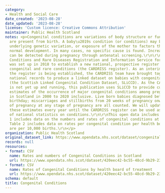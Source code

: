 ```yaml
---
category:
- Health and Social Care
date_created: '2023-08-28'
date_updated: '2023-08-28'
license: 'Custom licence: Creative Commons Attribution'
maintainer: Public Health Scotland
notes: <p>Congenital conditions are variations of body structure or function which
  are present from birth. A baby\u2019s condition (or conditions) may be due to an
  underlying genetic variation, or exposure of the mother to factors that disrupt
  normal development. In many cases, no specific cause is found. Increasingly, conditions
  can be detected during pregnancy through antenatal screening.\r\n\r\nThe Congenital
  Conditions and Rare Diseases Registration and Information Service for Scotland (CARDRISS)
  was set up in 2018 to establish a new national, prospective register of babies with
  congenital and rare conditions (the CARDRISS register). As an interim measure whilst
  the register is being established, the CARDRISS team have brought together existing
  national records to produce a linked dataset on babies with congenital conditions
  (the Scottish Linked Congenital Condition Dataset, SLiCCD). As the CARDRISS register
  is not yet up and running, this publication uses SLiCCD to provide current best
  estimates of the occurrence of major congenital conditions among pregnancies ending
  in Scotland in 2000 to 2020 inclusive. Live born babies diagnosed before their first
  birthday; miscarriages and stillbirths from 20 weeks of pregnancy onwards; and terminations
  of pregnancy at any stage of pregnancy are all counted. We will update and publish
  these estimates every year until the CARDRISS register can be used as the source
  of national statistics on conditions.\r\n\r\nThis open data includes 2 tables. Table
  1 includes data on the numbers and rates of congenital conditions at Scotland level.
  Table 2 includes data on rates per congenital condition per health board. The rates
  are per 10,000 births.\r\n</p>
organization: Public Health Scotland
original_dataset_link: https://www.opendata.nhs.scot/dataset/congenital-conditions
records: null
resources:
- format: CSV
  name: Rates and numbers of Congenital Conditions in Scotland
  url: https://www.opendata.nhs.scot/dataset/420eec42-bc55-48cd-9b29-238d6fe32ea4/resource/dfe593f4-a419-412a-8f55-ec44bf2439b0/download/open_data_table1.csv
- format: CSV
  name: Rates of Congenital Conditions by health board of treatment
  url: https://www.opendata.nhs.scot/dataset/420eec42-bc55-48cd-9b29-238d6fe32ea4/resource/4e479d78-7b20-4d67-8cf2-2f0bda142e49/download/open_data_table2.csv
schema: default
title: Congenital Conditions
---
```

